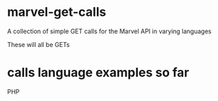marvel-get-calls
================

A collection of simple GET calls for the Marvel API in varying languages

These will all be GETs

calls language examples so far
================

PHP
